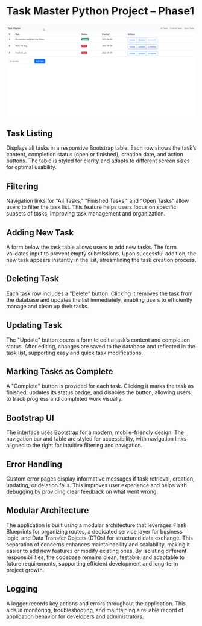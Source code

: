 # Task Master Python Project – Phase1

[![Task Master Demo](/docs/demos/Demo_Phase1.gif)](/docs/demos/Demo_Phase1.gif)

## Task Listing
Displays all tasks in a responsive Bootstrap table. Each row shows the task’s content, completion status (open or finished), creation date, and action buttons. The table is styled for clarity and adapts to different screen sizes for optimal usability.

## Filtering
Navigation links for "All Tasks," "Finished Tasks," and "Open Tasks" allow users to filter the task list. This feature helps users focus on specific subsets of tasks, improving task management and organization.

## Adding New Task
A form below the task table allows users to add new tasks. The form validates input to prevent empty submissions. Upon successful addition, the new task appears instantly in the list, streamlining the task creation process.

## Deleting Task
Each task row includes a "Delete" button. Clicking it removes the task from the database and updates the list immediately, enabling users to efficiently manage and clean up their tasks.

## Updating Task
The "Update" button opens a form to edit a task’s content and completion status. After editing, changes are saved to the database and reflected in the task list, supporting easy and quick task modifications.

## Marking Tasks as Complete
A "Complete" button is provided for each task. Clicking it marks the task as finished, updates its status badge, and disables the button, allowing users to track progress and completed work visually.

## Bootstrap UI
The interface uses Bootstrap for a modern, mobile-friendly design. The navigation bar and table are styled for accessibility, with navigation links aligned to the right for intuitive filtering and navigation.

## Error Handling
Custom error pages display informative messages if task retrieval, creation, updating, or deletion fails. This improves user experience and helps with debugging by providing clear feedback on what went wrong.

## Modular Architecture
The application is built using a modular architecture that leverages Flask Blueprints for organizing routes, a dedicated service layer for business logic, and Data Transfer Objects (DTOs) for structured data exchange. This separation of concerns enhances maintainability and scalability, making it easier to add new features or modify existing ones. By isolating different responsibilities, the codebase remains clean, testable, and adaptable to future requirements, supporting efficient development and long-term project growth.

## Logging
A logger records key actions and errors throughout the application. This aids in monitoring, troubleshooting, and maintaining a reliable record of application behavior for developers and administrators.